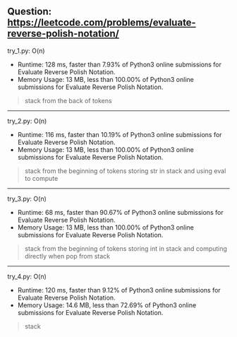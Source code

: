 Question: https://leetcode.com/problems/evaluate-reverse-polish-notation/
---

try_1.py: O(n)

* Runtime: 128 ms, faster than 7.93% of Python3 online submissions for Evaluate Reverse Polish Notation.
* Memory Usage: 13 MB, less than 100.00% of Python3 online submissions for Evaluate Reverse Polish Notation.

> stack from the back of tokens

---

try_2.py: O(n)

* Runtime: 116 ms, faster than 10.19% of Python3 online submissions for Evaluate Reverse Polish Notation.
* Memory Usage: 13 MB, less than 100.00% of Python3 online submissions for Evaluate Reverse Polish Notation.

> stack from the beginning of tokens
> storing str in stack and using eval to compute

---

try_3.py: O(n)

* Runtime: 68 ms, faster than 90.67% of Python3 online submissions for Evaluate Reverse Polish Notation.
* Memory Usage: 13 MB, less than 100.00% of Python3 online submissions for Evaluate Reverse Polish Notation.

> stack from the beginning of tokens
> storing int in stack and computing directly when pop from stack

---

try_4.py: O(n)

* Runtime: 120 ms, faster than 9.12% of Python3 online submissions for Evaluate Reverse Polish Notation.
* Memory Usage: 14.6 MB, less than 72.69% of Python3 online submissions for Evaluate Reverse Polish Notation.

> stack
